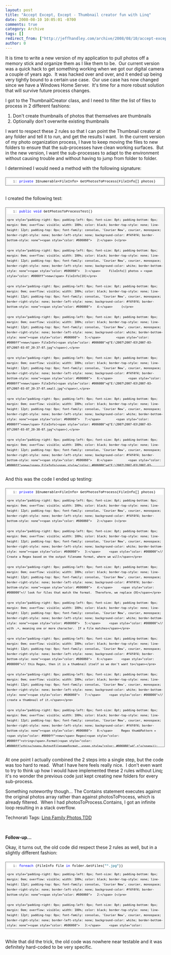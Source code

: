 ```yaml
---
layout: post
title: "Accept Except, Except - Thumbnail creator fun with Linq"
date: 2008-08-10 10:05:01 -0700
comments: true
category: Archive
tags: []
redirect_from: ["http://jeffhandley.com/archive/2008/08/10/accept-except-except---thumbnail-creator-fun-with-linq.aspx"].aspx
author: 0
---
```

<!-- more -->
<p>It is time to write a new version of my application to pull photos off a memory stick and organize them as I like them to be.  Our current version was a quick hack to get something working when we got our digital camera a couple of years ago.  It was hacked over and over, and it ended up being very tightly bound to a certain use case.  Our use case has now changed since we have a Windows Home Server.  It's time for a more robust solution that will survive future process changes.</p>  <p>I got to the ThumbnailCreator class, and I need to filter the list of files to process in 2 different fashions:</p>  <ol>   <li>Don't create thumbnails of photos that themselves are thumbnails </li>    <li>Optionally don't overwrite existing thumbnails </li> </ol>  <p>I want to respect these 2 rules so that I can point the Thumbnail creator at any folder and tell it to run, and get the results I want.  In the current version of my photo organization process, I have to keep moving the files to new folders to ensure that the sub-processes have clean working surfaces.  But in the new version, I want the sub-processes to adapt to the environment without causing trouble and without having to jump from folder to folder.</p>  <p>I determined I would need a method with the following signature:</p>  <div style="border-right: gray 1px solid; padding-right: 4px; border-top: gray 1px solid; padding-left: 4px; font-size: 8pt; padding-bottom: 4px; margin: 20px 0px 10px; overflow: auto; border-left: gray 1px solid; width: 97.5%; cursor: text; max-height: 600px; line-height: 12pt; padding-top: 4px; border-bottom: gray 1px solid; font-family: consolas, 'Courier New', courier, monospace; background-color: #f4f4f4">   <div style="padding-right: 0px; padding-left: 0px; font-size: 8pt; padding-bottom: 0px; overflow: visible; width: 100%; color: black; border-top-style: none; line-height: 12pt; padding-top: 0px; font-family: consolas, 'Courier New', courier, monospace; border-right-style: none; border-left-style: none; background-color: #f4f4f4; border-bottom-style: none">     <pre style="padding-right: 0px; padding-left: 0px; font-size: 8pt; padding-bottom: 0px; margin: 0em; overflow: visible; width: 100%; color: black; border-top-style: none; line-height: 12pt; padding-top: 0px; font-family: consolas, 'Courier New', courier, monospace; border-right-style: none; border-left-style: none; background-color: white; border-bottom-style: none"><span style="color: #606060">   1:</span> <span style="color: #0000ff">private</span> IEnumerable&lt;FileInfo&gt; GetPhotosToProcess(FileInfo[] photos)</pre>
  </div>
</div>

<p>
  <br />I created the following test:</p>

<div style="border-right: gray 1px solid; padding-right: 4px; border-top: gray 1px solid; padding-left: 4px; font-size: 8pt; padding-bottom: 4px; margin: 20px 0px 10px; overflow: auto; border-left: gray 1px solid; width: 97.5%; cursor: text; max-height: 800px; line-height: 12pt; padding-top: 4px; border-bottom: gray 1px solid; font-family: consolas, 'Courier New', courier, monospace; background-color: #f4f4f4">
  <div style="padding-right: 0px; padding-left: 0px; font-size: 8pt; padding-bottom: 0px; overflow: visible; width: 100%; color: black; border-top-style: none; line-height: 12pt; padding-top: 0px; font-family: consolas, 'Courier New', courier, monospace; border-right-style: none; border-left-style: none; background-color: #f4f4f4; border-bottom-style: none">
    <pre style="padding-right: 0px; padding-left: 0px; font-size: 8pt; padding-bottom: 0px; margin: 0em; overflow: visible; width: 100%; color: black; border-top-style: none; line-height: 12pt; padding-top: 0px; font-family: consolas, 'Courier New', courier, monospace; border-right-style: none; border-left-style: none; background-color: white; border-bottom-style: none"><span style="color: #606060">   1:</span> <span style="color: #0000ff">public</span> <span style="color: #0000ff">void</span> GetPhotosToProcessTest()</pre>

    <pre style="padding-right: 0px; padding-left: 0px; font-size: 8pt; padding-bottom: 0px; margin: 0em; overflow: visible; width: 100%; color: black; border-top-style: none; line-height: 12pt; padding-top: 0px; font-family: consolas, 'Courier New', courier, monospace; border-right-style: none; border-left-style: none; background-color: #f4f4f4; border-bottom-style: none"><span style="color: #606060">   2:</span> {</pre>

    <pre style="padding-right: 0px; padding-left: 0px; font-size: 8pt; padding-bottom: 0px; margin: 0em; overflow: visible; width: 100%; color: black; border-top-style: none; line-height: 12pt; padding-top: 0px; font-family: consolas, 'Courier New', courier, monospace; border-right-style: none; border-left-style: none; background-color: white; border-bottom-style: none"><span style="color: #606060">   3:</span>     FileInfo[] photos = <span style="color: #0000ff">new</span> FileInfo[10]</pre>

    <pre style="padding-right: 0px; padding-left: 0px; font-size: 8pt; padding-bottom: 0px; margin: 0em; overflow: visible; width: 100%; color: black; border-top-style: none; line-height: 12pt; padding-top: 0px; font-family: consolas, 'Courier New', courier, monospace; border-right-style: none; border-left-style: none; background-color: #f4f4f4; border-bottom-style: none"><span style="color: #606060">   4:</span>     {</pre>

    <pre style="padding-right: 0px; padding-left: 0px; font-size: 8pt; padding-bottom: 0px; margin: 0em; overflow: visible; width: 100%; color: black; border-top-style: none; line-height: 12pt; padding-top: 0px; font-family: consolas, 'Courier New', courier, monospace; border-right-style: none; border-left-style: none; background-color: white; border-bottom-style: none"><span style="color: #606060">   5:</span>         <span style="color: #0000ff">new</span> FileInfo(<span style="color: #006080">@"E:\2007\2007-03\2007-03-07\2007-03-07_20-37-07.jpg"</span>),</pre>

    <pre style="padding-right: 0px; padding-left: 0px; font-size: 8pt; padding-bottom: 0px; margin: 0em; overflow: visible; width: 100%; color: black; border-top-style: none; line-height: 12pt; padding-top: 0px; font-family: consolas, 'Courier New', courier, monospace; border-right-style: none; border-left-style: none; background-color: #f4f4f4; border-bottom-style: none"><span style="color: #606060">   6:</span>         <span style="color: #0000ff">new</span> FileInfo(<span style="color: #006080">@"E:\2007\2007-03\2007-03-07\2007-03-07_20-37-07.small.jpg"</span>),</pre>

    <pre style="padding-right: 0px; padding-left: 0px; font-size: 8pt; padding-bottom: 0px; margin: 0em; overflow: visible; width: 100%; color: black; border-top-style: none; line-height: 12pt; padding-top: 0px; font-family: consolas, 'Courier New', courier, monospace; border-right-style: none; border-left-style: none; background-color: white; border-bottom-style: none"><span style="color: #606060">   7:</span>         <span style="color: #0000ff">new</span> FileInfo(<span style="color: #006080">@"E:\2007\2007-03\2007-03-07\2007-03-07_20-38-07.jpg"</span>),</pre>

    <pre style="padding-right: 0px; padding-left: 0px; font-size: 8pt; padding-bottom: 0px; margin: 0em; overflow: visible; width: 100%; color: black; border-top-style: none; line-height: 12pt; padding-top: 0px; font-family: consolas, 'Courier New', courier, monospace; border-right-style: none; border-left-style: none; background-color: #f4f4f4; border-bottom-style: none"><span style="color: #606060">   8:</span>         <span style="color: #0000ff">new</span> FileInfo(<span style="color: #006080">@"E:\2007\2007-03\2007-03-07\2007-03-07_20-38-07.small.jpg"</span>),</pre>

    <pre style="padding-right: 0px; padding-left: 0px; font-size: 8pt; padding-bottom: 0px; margin: 0em; overflow: visible; width: 100%; color: black; border-top-style: none; line-height: 12pt; padding-top: 0px; font-family: consolas, 'Courier New', courier, monospace; border-right-style: none; border-left-style: none; background-color: white; border-bottom-style: none"><span style="color: #606060">   9:</span>         <span style="color: #0000ff">new</span> FileInfo(<span style="color: #006080">@"E:\2007\2007-03\2007-03-07\2007-03-07_20-39-07.jpg"</span>),</pre>

    <pre style="padding-right: 0px; padding-left: 0px; font-size: 8pt; padding-bottom: 0px; margin: 0em; overflow: visible; width: 100%; color: black; border-top-style: none; line-height: 12pt; padding-top: 0px; font-family: consolas, 'Courier New', courier, monospace; border-right-style: none; border-left-style: none; background-color: #f4f4f4; border-bottom-style: none"><span style="color: #606060">  10:</span>         <span style="color: #0000ff">new</span> FileInfo(<span style="color: #006080">@"E:\2007\2007-03\2007-03-07\2007-03-07_20-39-07.small.jpg"</span>),</pre>

    <pre style="padding-right: 0px; padding-left: 0px; font-size: 8pt; padding-bottom: 0px; margin: 0em; overflow: visible; width: 100%; color: black; border-top-style: none; line-height: 12pt; padding-top: 0px; font-family: consolas, 'Courier New', courier, monospace; border-right-style: none; border-left-style: none; background-color: white; border-bottom-style: none"><span style="color: #606060">  11:</span>         <span style="color: #0000ff">new</span> FileInfo(<span style="color: #006080">@"E:\2007\2007-03\2007-03-07\2007-03-07_20-40-07.jpg"</span>),</pre>

    <pre style="padding-right: 0px; padding-left: 0px; font-size: 8pt; padding-bottom: 0px; margin: 0em; overflow: visible; width: 100%; color: black; border-top-style: none; line-height: 12pt; padding-top: 0px; font-family: consolas, 'Courier New', courier, monospace; border-right-style: none; border-left-style: none; background-color: #f4f4f4; border-bottom-style: none"><span style="color: #606060">  12:</span>         <span style="color: #0000ff">new</span> FileInfo(<span style="color: #006080">@"E:\2007\2007-03\2007-03-07\2007-03-07_20-40-07.small.jpg"</span>),</pre>

    <pre style="padding-right: 0px; padding-left: 0px; font-size: 8pt; padding-bottom: 0px; margin: 0em; overflow: visible; width: 100%; color: black; border-top-style: none; line-height: 12pt; padding-top: 0px; font-family: consolas, 'Courier New', courier, monospace; border-right-style: none; border-left-style: none; background-color: white; border-bottom-style: none"><span style="color: #606060">  13:</span>         <span style="color: #0000ff">new</span> FileInfo(<span style="color: #006080">@"E:\2007\2007-03\2007-03-07\2007-03-07_20-41-07.jpg"</span>),</pre>

    <pre style="padding-right: 0px; padding-left: 0px; font-size: 8pt; padding-bottom: 0px; margin: 0em; overflow: visible; width: 100%; color: black; border-top-style: none; line-height: 12pt; padding-top: 0px; font-family: consolas, 'Courier New', courier, monospace; border-right-style: none; border-left-style: none; background-color: #f4f4f4; border-bottom-style: none"><span style="color: #606060">  14:</span>         <span style="color: #0000ff">new</span> FileInfo(<span style="color: #006080">@"E:\2007\2007-03\2007-03-07\2007-03-07_20-41-07.small.jpg"</span>)</pre>

    <pre style="padding-right: 0px; padding-left: 0px; font-size: 8pt; padding-bottom: 0px; margin: 0em; overflow: visible; width: 100%; color: black; border-top-style: none; line-height: 12pt; padding-top: 0px; font-family: consolas, 'Courier New', courier, monospace; border-right-style: none; border-left-style: none; background-color: white; border-bottom-style: none"><span style="color: #606060">  15:</span>     };</pre>

    <pre style="padding-right: 0px; padding-left: 0px; font-size: 8pt; padding-bottom: 0px; margin: 0em; overflow: visible; width: 100%; color: black; border-top-style: none; line-height: 12pt; padding-top: 0px; font-family: consolas, 'Courier New', courier, monospace; border-right-style: none; border-left-style: none; background-color: #f4f4f4; border-bottom-style: none"><span style="color: #606060">  16:</span>  </pre>

    <pre style="padding-right: 0px; padding-left: 0px; font-size: 8pt; padding-bottom: 0px; margin: 0em; overflow: visible; width: 100%; color: black; border-top-style: none; line-height: 12pt; padding-top: 0px; font-family: consolas, 'Courier New', courier, monospace; border-right-style: none; border-left-style: none; background-color: white; border-bottom-style: none"><span style="color: #606060">  17:</span>     ThumbnailCreator_Accessor target = <span style="color: #0000ff">new</span> ThumbnailCreator_Accessor(<span style="color: #0000ff">new</span> DirectoryInfo(<span style="color: #006080">@"C:\"), false, true);</span></pre>

    <pre style="padding-right: 0px; padding-left: 0px; font-size: 8pt; padding-bottom: 0px; margin: 0em; overflow: visible; width: 100%; color: black; border-top-style: none; line-height: 12pt; padding-top: 0px; font-family: consolas, 'Courier New', courier, monospace; border-right-style: none; border-left-style: none; background-color: #f4f4f4; border-bottom-style: none"><span style="color: #606060">  18:</span>     IEnumerable&lt;FileInfo&gt; actual = target.GetPhotosToProcess(photos);</pre>

    <pre style="padding-right: 0px; padding-left: 0px; font-size: 8pt; padding-bottom: 0px; margin: 0em; overflow: visible; width: 100%; color: black; border-top-style: none; line-height: 12pt; padding-top: 0px; font-family: consolas, 'Courier New', courier, monospace; border-right-style: none; border-left-style: none; background-color: white; border-bottom-style: none"><span style="color: #606060">  19:</span>     Assert.AreEqual(5, actual.Count(), "When Replace = <span style="color: #0000ff">true</span>, the actual thumbnails should be removed, but all others should remain.<span style="color: #006080">");</span></pre>

    <pre style="padding-right: 0px; padding-left: 0px; font-size: 8pt; padding-bottom: 0px; margin: 0em; overflow: visible; width: 100%; color: black; border-top-style: none; line-height: 12pt; padding-top: 0px; font-family: consolas, 'Courier New', courier, monospace; border-right-style: none; border-left-style: none; background-color: #f4f4f4; border-bottom-style: none"><span style="color: #606060">  20:</span>  </pre>

    <pre style="padding-right: 0px; padding-left: 0px; font-size: 8pt; padding-bottom: 0px; margin: 0em; overflow: visible; width: 100%; color: black; border-top-style: none; line-height: 12pt; padding-top: 0px; font-family: consolas, 'Courier New', courier, monospace; border-right-style: none; border-left-style: none; background-color: white; border-bottom-style: none"><span style="color: #606060">  21:</span>     target = new ThumbnailCreator_Accessor(new DirectoryInfo(@"C:\<span style="color: #006080">"), false, false);</span></pre>

    <pre style="padding-right: 0px; padding-left: 0px; font-size: 8pt; padding-bottom: 0px; margin: 0em; overflow: visible; width: 100%; color: black; border-top-style: none; line-height: 12pt; padding-top: 0px; font-family: consolas, 'Courier New', courier, monospace; border-right-style: none; border-left-style: none; background-color: #f4f4f4; border-bottom-style: none"><span style="color: #606060">  22:</span>     actual = target.GetPhotosToProcess(photos);</pre>

    <pre style="padding-right: 0px; padding-left: 0px; font-size: 8pt; padding-bottom: 0px; margin: 0em; overflow: visible; width: 100%; color: black; border-top-style: none; line-height: 12pt; padding-top: 0px; font-family: consolas, 'Courier New', courier, monospace; border-right-style: none; border-left-style: none; background-color: white; border-bottom-style: none"><span style="color: #606060">  23:</span>     Assert.AreEqual(0, actual.Count(), "When Replace = <span style="color: #0000ff">false</span>, files with existing thumbnails should be removed.");</pre>

    <pre style="padding-right: 0px; padding-left: 0px; font-size: 8pt; padding-bottom: 0px; margin: 0em; overflow: visible; width: 100%; color: black; border-top-style: none; line-height: 12pt; padding-top: 0px; font-family: consolas, 'Courier New', courier, monospace; border-right-style: none; border-left-style: none; background-color: #f4f4f4; border-bottom-style: none"><span style="color: #606060">  24:</span> }</pre>
  </div>
</div>

<p>
  <br />And this was the code I ended up testing:</p>

<div style="border-right: gray 1px solid; padding-right: 4px; border-top: gray 1px solid; padding-left: 4px; font-size: 8pt; padding-bottom: 4px; margin: 20px 0px 10px; overflow: auto; border-left: gray 1px solid; width: 97.5%; cursor: text; max-height: 800px; line-height: 12pt; padding-top: 4px; border-bottom: gray 1px solid; font-family: consolas, 'Courier New', courier, monospace; background-color: #f4f4f4">
  <div style="padding-right: 0px; padding-left: 0px; font-size: 8pt; padding-bottom: 0px; overflow: visible; width: 100%; color: black; border-top-style: none; line-height: 12pt; padding-top: 0px; font-family: consolas, 'Courier New', courier, monospace; border-right-style: none; border-left-style: none; background-color: #f4f4f4; border-bottom-style: none">
    <pre style="padding-right: 0px; padding-left: 0px; font-size: 8pt; padding-bottom: 0px; margin: 0em; overflow: visible; width: 100%; color: black; border-top-style: none; line-height: 12pt; padding-top: 0px; font-family: consolas, 'Courier New', courier, monospace; border-right-style: none; border-left-style: none; background-color: white; border-bottom-style: none"><span style="color: #606060">   1:</span> <span style="color: #0000ff">private</span> IEnumerable&lt;FileInfo&gt; GetPhotosToProcess(FileInfo[] photos)</pre>

    <pre style="padding-right: 0px; padding-left: 0px; font-size: 8pt; padding-bottom: 0px; margin: 0em; overflow: visible; width: 100%; color: black; border-top-style: none; line-height: 12pt; padding-top: 0px; font-family: consolas, 'Courier New', courier, monospace; border-right-style: none; border-left-style: none; background-color: #f4f4f4; border-bottom-style: none"><span style="color: #606060">   2:</span> {</pre>

    <pre style="padding-right: 0px; padding-left: 0px; font-size: 8pt; padding-bottom: 0px; margin: 0em; overflow: visible; width: 100%; color: black; border-top-style: none; line-height: 12pt; padding-top: 0px; font-family: consolas, 'Courier New', courier, monospace; border-right-style: none; border-left-style: none; background-color: white; border-bottom-style: none"><span style="color: #606060">   3:</span>     <span style="color: #008000">// Create a Regex based on the output filename format, where we will</span></pre>

    <pre style="padding-right: 0px; padding-left: 0px; font-size: 8pt; padding-bottom: 0px; margin: 0em; overflow: visible; width: 100%; color: black; border-top-style: none; line-height: 12pt; padding-top: 0px; font-family: consolas, 'Courier New', courier, monospace; border-right-style: none; border-left-style: none; background-color: #f4f4f4; border-bottom-style: none"><span style="color: #606060">   4:</span>     <span style="color: #008000">// look for files that match the format.  Therefore, we replace {0}</span></pre>

    <pre style="padding-right: 0px; padding-left: 0px; font-size: 8pt; padding-bottom: 0px; margin: 0em; overflow: visible; width: 100%; color: black; border-top-style: none; line-height: 12pt; padding-top: 0px; font-family: consolas, 'Courier New', courier, monospace; border-right-style: none; border-left-style: none; background-color: white; border-bottom-style: none"><span style="color: #606060">   5:</span>     <span style="color: #008000">// with .+, meaning one or more character.  If a file matches</span></pre>

    <pre style="padding-right: 0px; padding-left: 0px; font-size: 8pt; padding-bottom: 0px; margin: 0em; overflow: visible; width: 100%; color: black; border-top-style: none; line-height: 12pt; padding-top: 0px; font-family: consolas, 'Courier New', courier, monospace; border-right-style: none; border-left-style: none; background-color: #f4f4f4; border-bottom-style: none"><span style="color: #606060">   6:</span>     <span style="color: #008000">// this Regex, then it is a thumbnail itself so we don't want to</span></pre>

    <pre style="padding-right: 0px; padding-left: 0px; font-size: 8pt; padding-bottom: 0px; margin: 0em; overflow: visible; width: 100%; color: black; border-top-style: none; line-height: 12pt; padding-top: 0px; font-family: consolas, 'Courier New', courier, monospace; border-right-style: none; border-left-style: none; background-color: white; border-bottom-style: none"><span style="color: #606060">   7:</span>     <span style="color: #008000">// create a thumbnail of it.</span></pre>

    <pre style="padding-right: 0px; padding-left: 0px; font-size: 8pt; padding-bottom: 0px; margin: 0em; overflow: visible; width: 100%; color: black; border-top-style: none; line-height: 12pt; padding-top: 0px; font-family: consolas, 'Courier New', courier, monospace; border-right-style: none; border-left-style: none; background-color: #f4f4f4; border-bottom-style: none"><span style="color: #606060">   8:</span>     Regex thumbPattern = <span style="color: #0000ff">new</span> Regex(<span style="color: #0000ff">string</span>.Format(<span style="color: #0000ff">this</span>.OutputFilenameFormat, <span style="color: #006080">@".+"</span>));</pre>

    <pre style="padding-right: 0px; padding-left: 0px; font-size: 8pt; padding-bottom: 0px; margin: 0em; overflow: visible; width: 100%; color: black; border-top-style: none; line-height: 12pt; padding-top: 0px; font-family: consolas, 'Courier New', courier, monospace; border-right-style: none; border-left-style: none; background-color: white; border-bottom-style: none"><span style="color: #606060">   9:</span>  </pre>

    <pre style="padding-right: 0px; padding-left: 0px; font-size: 8pt; padding-bottom: 0px; margin: 0em; overflow: visible; width: 100%; color: black; border-top-style: none; line-height: 12pt; padding-top: 0px; font-family: consolas, 'Courier New', courier, monospace; border-right-style: none; border-left-style: none; background-color: #f4f4f4; border-bottom-style: none"><span style="color: #606060">  10:</span>     <span style="color: #008000">// We will subtract the existing thumbnails from the photos list</span></pre>

    <pre style="padding-right: 0px; padding-left: 0px; font-size: 8pt; padding-bottom: 0px; margin: 0em; overflow: visible; width: 100%; color: black; border-top-style: none; line-height: 12pt; padding-top: 0px; font-family: consolas, 'Courier New', courier, monospace; border-right-style: none; border-left-style: none; background-color: white; border-bottom-style: none"><span style="color: #606060">  11:</span>     IEnumerable&lt;FileInfo&gt; photosToProcess = photos.Except(photos.Where(p =&gt; thumbPattern.IsMatch(p.Name)));</pre>

    <pre style="padding-right: 0px; padding-left: 0px; font-size: 8pt; padding-bottom: 0px; margin: 0em; overflow: visible; width: 100%; color: black; border-top-style: none; line-height: 12pt; padding-top: 0px; font-family: consolas, 'Courier New', courier, monospace; border-right-style: none; border-left-style: none; background-color: #f4f4f4; border-bottom-style: none"><span style="color: #606060">  12:</span>     </pre>

    <pre style="padding-right: 0px; padding-left: 0px; font-size: 8pt; padding-bottom: 0px; margin: 0em; overflow: visible; width: 100%; color: black; border-top-style: none; line-height: 12pt; padding-top: 0px; font-family: consolas, 'Courier New', courier, monospace; border-right-style: none; border-left-style: none; background-color: white; border-bottom-style: none"><span style="color: #606060">  13:</span>     <span style="color: #008000">// If we're not supposed to replace existing thumbnails, subtract the photos that</span></pre>

    <pre style="padding-right: 0px; padding-left: 0px; font-size: 8pt; padding-bottom: 0px; margin: 0em; overflow: visible; width: 100%; color: black; border-top-style: none; line-height: 12pt; padding-top: 0px; font-family: consolas, 'Courier New', courier, monospace; border-right-style: none; border-left-style: none; background-color: #f4f4f4; border-bottom-style: none"><span style="color: #606060">  14:</span>     <span style="color: #008000">// already have existing thumbnails.  Be sure to use our FileInfoComparer, otherwise</span></pre>

    <pre style="padding-right: 0px; padding-left: 0px; font-size: 8pt; padding-bottom: 0px; margin: 0em; overflow: visible; width: 100%; color: black; border-top-style: none; line-height: 12pt; padding-top: 0px; font-family: consolas, 'Courier New', courier, monospace; border-right-style: none; border-left-style: none; background-color: white; border-bottom-style: none"><span style="color: #606060">  15:</span>     <span style="color: #008000">// Contains() will always return false.</span></pre>

    <pre style="padding-right: 0px; padding-left: 0px; font-size: 8pt; padding-bottom: 0px; margin: 0em; overflow: visible; width: 100%; color: black; border-top-style: none; line-height: 12pt; padding-top: 0px; font-family: consolas, 'Courier New', courier, monospace; border-right-style: none; border-left-style: none; background-color: #f4f4f4; border-bottom-style: none"><span style="color: #606060">  16:</span>     <span style="color: #0000ff">if</span> (!<span style="color: #0000ff">this</span>.ReplaceExistingThumbnails)</pre>

    <pre style="padding-right: 0px; padding-left: 0px; font-size: 8pt; padding-bottom: 0px; margin: 0em; overflow: visible; width: 100%; color: black; border-top-style: none; line-height: 12pt; padding-top: 0px; font-family: consolas, 'Courier New', courier, monospace; border-right-style: none; border-left-style: none; background-color: white; border-bottom-style: none"><span style="color: #606060">  17:</span>     {</pre>

    <pre style="padding-right: 0px; padding-left: 0px; font-size: 8pt; padding-bottom: 0px; margin: 0em; overflow: visible; width: 100%; color: black; border-top-style: none; line-height: 12pt; padding-top: 0px; font-family: consolas, 'Courier New', courier, monospace; border-right-style: none; border-left-style: none; background-color: #f4f4f4; border-bottom-style: none"><span style="color: #606060">  18:</span>         FileInfoComparer comparer = <span style="color: #0000ff">new</span> FileInfoComparer();</pre>

    <pre style="padding-right: 0px; padding-left: 0px; font-size: 8pt; padding-bottom: 0px; margin: 0em; overflow: visible; width: 100%; color: black; border-top-style: none; line-height: 12pt; padding-top: 0px; font-family: consolas, 'Courier New', courier, monospace; border-right-style: none; border-left-style: none; background-color: white; border-bottom-style: none"><span style="color: #606060">  19:</span>         photosToProcess = photosToProcess.Except(photosToProcess.Where(p =&gt; photos.Contains(ThumbnailFile(p), comparer)));</pre>

    <pre style="padding-right: 0px; padding-left: 0px; font-size: 8pt; padding-bottom: 0px; margin: 0em; overflow: visible; width: 100%; color: black; border-top-style: none; line-height: 12pt; padding-top: 0px; font-family: consolas, 'Courier New', courier, monospace; border-right-style: none; border-left-style: none; background-color: #f4f4f4; border-bottom-style: none"><span style="color: #606060">  20:</span>     }</pre>

    <pre style="padding-right: 0px; padding-left: 0px; font-size: 8pt; padding-bottom: 0px; margin: 0em; overflow: visible; width: 100%; color: black; border-top-style: none; line-height: 12pt; padding-top: 0px; font-family: consolas, 'Courier New', courier, monospace; border-right-style: none; border-left-style: none; background-color: white; border-bottom-style: none"><span style="color: #606060">  21:</span>  </pre>

    <pre style="padding-right: 0px; padding-left: 0px; font-size: 8pt; padding-bottom: 0px; margin: 0em; overflow: visible; width: 100%; color: black; border-top-style: none; line-height: 12pt; padding-top: 0px; font-family: consolas, 'Courier New', courier, monospace; border-right-style: none; border-left-style: none; background-color: #f4f4f4; border-bottom-style: none"><span style="color: #606060">  22:</span>     <span style="color: #008000">// Return the filtered list</span></pre>

    <pre style="padding-right: 0px; padding-left: 0px; font-size: 8pt; padding-bottom: 0px; margin: 0em; overflow: visible; width: 100%; color: black; border-top-style: none; line-height: 12pt; padding-top: 0px; font-family: consolas, 'Courier New', courier, monospace; border-right-style: none; border-left-style: none; background-color: white; border-bottom-style: none"><span style="color: #606060">  23:</span>     <span style="color: #0000ff">return</span> photosToProcess;</pre>

    <pre style="padding-right: 0px; padding-left: 0px; font-size: 8pt; padding-bottom: 0px; margin: 0em; overflow: visible; width: 100%; color: black; border-top-style: none; line-height: 12pt; padding-top: 0px; font-family: consolas, 'Courier New', courier, monospace; border-right-style: none; border-left-style: none; background-color: #f4f4f4; border-bottom-style: none"><span style="color: #606060">  24:</span> }</pre>
  </div>
</div>

<p>
  <br />At one point I actually combined the 2 steps into a single step, but the code was too hard to read.  What I have here feels really nice.  I don't even want to try to think up how I would have implemented these 2 rules without Linq; it's no wonder the previous code just kept creating new folders for every sub-process.</p>

<p>Something noteworthy though... The Contains statement executes against the original photos array rather than against photosToProcess, which is already filtered.  When I had photosToProcess.Contains, I got an infinite loop resulting in a stack overflow.</p>

<p>
  </p><div class="wlWriterSmartContent" id="scid:0767317B-992E-4b12-91E0-4F059A8CECA8:4754a6bc-f0aa-408b-8bdc-0c5741d5c9c4" style="padding-right: 0px; display: inline; padding-left: 0px; padding-bottom: 0px; margin: 0px; padding-top: 0px">Technorati Tags: <a href="http://technorati.com/tags/Linq" rel="tag">Linq</a>,<a href="http://technorati.com/tags/Family%20Photos" rel="tag">Family Photos</a>,<a href="http://technorati.com/tags/TDD" rel="tag">TDD</a></div>


<p><strong>  </strong></p>

<p><strong><font color="#d26941"></font></strong></p>

<p><strong>Follow-up...</strong></p>

<p>Okay, it turns out, the old code did respect these 2 rules as well, but in a slightly different fashion:</p>

<div style="border-right: gray 1px solid; padding-right: 4px; border-top: gray 1px solid; padding-left: 4px; font-size: 8pt; padding-bottom: 4px; margin: 20px 0px 10px; overflow: auto; border-left: gray 1px solid; width: 97.5%; cursor: text; max-height: 200px; line-height: 12pt; padding-top: 4px; border-bottom: gray 1px solid; font-family: consolas, 'Courier New', courier, monospace; background-color: #f4f4f4">
  <div style="padding-right: 0px; padding-left: 0px; font-size: 8pt; padding-bottom: 0px; overflow: visible; width: 100%; color: black; border-top-style: none; line-height: 12pt; padding-top: 0px; font-family: consolas, 'Courier New', courier, monospace; border-right-style: none; border-left-style: none; background-color: #f4f4f4; border-bottom-style: none">
    <pre style="padding-right: 0px; padding-left: 0px; font-size: 8pt; padding-bottom: 0px; margin: 0em; overflow: visible; width: 100%; color: black; border-top-style: none; line-height: 12pt; padding-top: 0px; font-family: consolas, 'Courier New', courier, monospace; border-right-style: none; border-left-style: none; background-color: white; border-bottom-style: none"><span style="color: #606060">   1:</span> <span style="color: #0000ff">foreach</span> (FileInfo file <span style="color: #0000ff">in</span> folder.GetFiles(<span style="color: #006080">"*.jpg"</span>))</pre>

    <pre style="padding-right: 0px; padding-left: 0px; font-size: 8pt; padding-bottom: 0px; margin: 0em; overflow: visible; width: 100%; color: black; border-top-style: none; line-height: 12pt; padding-top: 0px; font-family: consolas, 'Courier New', courier, monospace; border-right-style: none; border-left-style: none; background-color: #f4f4f4; border-bottom-style: none"><span style="color: #606060">   2:</span> {</pre>

    <pre style="padding-right: 0px; padding-left: 0px; font-size: 8pt; padding-bottom: 0px; margin: 0em; overflow: visible; width: 100%; color: black; border-top-style: none; line-height: 12pt; padding-top: 0px; font-family: consolas, 'Courier New', courier, monospace; border-right-style: none; border-left-style: none; background-color: white; border-bottom-style: none"><span style="color: #606060">   3:</span>     <span style="color: #0000ff">if</span> (!file.FullName.EndsWith(<span style="color: #006080">".small.jpg"</span>) &amp;&amp; !System.IO.File.Exists(file.FullName.Replace(<span style="color: #006080">".jpg"</span>, <span style="color: #006080">".small.jpg"</span>)))</pre>

    <pre style="padding-right: 0px; padding-left: 0px; font-size: 8pt; padding-bottom: 0px; margin: 0em; overflow: visible; width: 100%; color: black; border-top-style: none; line-height: 12pt; padding-top: 0px; font-family: consolas, 'Courier New', courier, monospace; border-right-style: none; border-left-style: none; background-color: #f4f4f4; border-bottom-style: none"><span style="color: #606060">   4:</span>         ShrinkImage(file, jpgInfo, encoderParams);</pre>

    <pre style="padding-right: 0px; padding-left: 0px; font-size: 8pt; padding-bottom: 0px; margin: 0em; overflow: visible; width: 100%; color: black; border-top-style: none; line-height: 12pt; padding-top: 0px; font-family: consolas, 'Courier New', courier, monospace; border-right-style: none; border-left-style: none; background-color: white; border-bottom-style: none"><span style="color: #606060">   5:</span> }</pre>
  </div>
</div>

<br />While that did the trick, the old code was nowhere near testable and it was definitely hard-coded to be very specific.

